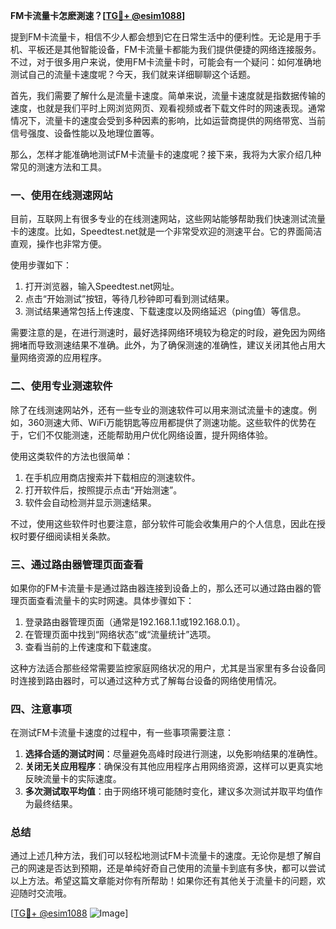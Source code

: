 **FM卡流量卡怎麽測速？[[TG💪+ @esim1088](https://t.me/s/esim1088)]**

提到FM卡流量卡，相信不少人都会想到它在日常生活中的便利性。无论是用于手机、平板还是其他智能设备，FM卡流量卡都能为我们提供便捷的网络连接服务。不过，对于很多用户来说，使用FM卡流量卡时，可能会有一个疑问：如何准确地测试自己的流量卡速度呢？今天，我们就来详细聊聊这个话题。

首先，我们需要了解什么是流量卡速度。简单来说，流量卡速度就是指数据传输的速度，也就是我们平时上网浏览网页、观看视频或者下载文件时的网速表现。通常情况下，流量卡的速度会受到多种因素的影响，比如运营商提供的网络带宽、当前信号强度、设备性能以及地理位置等。

那么，怎样才能准确地测试FM卡流量卡的速度呢？接下来，我将为大家介绍几种常见的测速方法和工具。

### 一、使用在线测速网站

目前，互联网上有很多专业的在线测速网站，这些网站能够帮助我们快速测试流量卡的速度。比如，Speedtest.net就是一个非常受欢迎的测速平台。它的界面简洁直观，操作也非常方便。

使用步骤如下：

1. 打开浏览器，输入Speedtest.net网址。
2. 点击“开始测试”按钮，等待几秒钟即可看到测试结果。
3. 测试结果通常包括上传速度、下载速度以及网络延迟（ping值）等信息。

需要注意的是，在进行测速时，最好选择网络环境较为稳定的时段，避免因为网络拥堵而导致测速结果不准确。此外，为了确保测速的准确性，建议关闭其他占用大量网络资源的应用程序。

### 二、使用专业测速软件

除了在线测速网站外，还有一些专业的测速软件可以用来测试流量卡的速度。例如，360测速大师、WiFi万能钥匙等应用都提供了测速功能。这些软件的优势在于，它们不仅能测速，还能帮助用户优化网络设置，提升网络体验。

使用这类软件的方法也很简单：

1. 在手机应用商店搜索并下载相应的测速软件。
2. 打开软件后，按照提示点击“开始测速”。
3. 软件会自动检测并显示测速结果。

不过，使用这些软件时也要注意，部分软件可能会收集用户的个人信息，因此在授权时要仔细阅读相关条款。

### 三、通过路由器管理页面查看

如果你的FM卡流量卡是通过路由器连接到设备上的，那么还可以通过路由器的管理页面查看流量卡的实时网速。具体步骤如下：

1. 登录路由器管理页面（通常是192.168.1.1或192.168.0.1）。
2. 在管理页面中找到“网络状态”或“流量统计”选项。
3. 查看当前的上传速度和下载速度。

这种方法适合那些经常需要监控家庭网络状况的用户，尤其是当家里有多台设备同时连接到路由器时，可以通过这种方式了解每台设备的网络使用情况。

### 四、注意事项

在测试FM卡流量卡速度的过程中，有一些事项需要注意：

1. **选择合适的测试时间**：尽量避免高峰时段进行测速，以免影响结果的准确性。
2. **关闭无关应用程序**：确保没有其他应用程序占用网络资源，这样可以更真实地反映流量卡的实际速度。
3. **多次测试取平均值**：由于网络环境可能随时变化，建议多次测试并取平均值作为最终结果。

### 总结

通过上述几种方法，我们可以轻松地测试FM卡流量卡的速度。无论你是想了解自己的网速是否达到预期，还是单纯好奇自己使用的流量卡到底有多快，都可以尝试以上方法。希望这篇文章能对你有所帮助！如果你还有其他关于流量卡的问题，欢迎随时交流哦。

[[TG💪+ @esim1088](https://t.me/s/esim1088) ![Image](https://i.postimg.cc/4NQfJmqS/Snipaste-2025-05-13-00-14-12.png)]